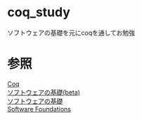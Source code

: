 # coq_study
  ソフトウェアの基礎を元にcoqを通してお勉強

# 参照
[Coq](https://coq.inria.fr/)  
[ソフトウェアの基礎(beta)](http://proofcafe.org/sf-beta/index.html)  
[ソフトウェアの基礎](http://proofcafe.org/sf/)  
[Software Foundations](https://softwarefoundations.cis.upenn.edu/current/index.html)
